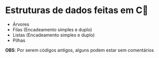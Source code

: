 # Estruturas de dados feitas em C:game_die:

- Árvores
- Filas (Encadeamento simples e duplo)
- Listas (Encadeamento simples e duplo)
- Pilhas

**OBS**: Por serem códigos antigos, alguns podem estar sem comentários

